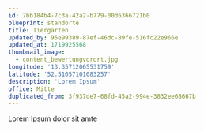 ```yaml
---
id: 7bb184b4-7c3a-42a2-b779-00d6366721b0
blueprint: standorte
title: Tiergarten
updated_by: 95e99389-87ef-46dc-89fe-516fc22e966e
updated_at: 1719925568
thumbnail_image:
  - content_bewertungvorort.jpg
longitude: '13.35712065531759'
latitude: '52.51057101083257'
description: 'Lorem Ipsum'
office: Mitte
duplicated_from: 3f937de7-68fd-45a2-994e-3832ee68667b
---
```

Lorem Ipsum dolor sit amte